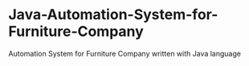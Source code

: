 # Java-Automation-System-for-Furniture-Company
Automation System for Furniture Company written with Java language
